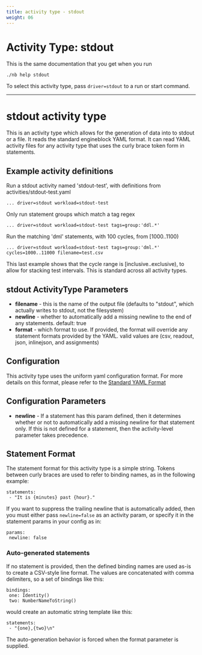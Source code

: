 ```yaml
---
title: activity type - stdout
weight: 06
---
```


# Activity Type: stdout

This is the same documentation that you get when you run

    ./nb help stdout

To select this activity type, pass `driver=stdout` to a run or start command.

---------

# stdout activity type

This is an activity type which allows for the generation of data
into to stdout or a file. It reads the standard engineblock YAML
format. It can read YAML activity files for any activity type
that uses the curly brace token form in statements.

## Example activity definitions

Run a stdout activity named 'stdout-test', with definitions from activities/stdout-test.yaml
~~~
... driver=stdout workload=stdout-test
~~~

Only run statement groups which match a tag regex
~~~
... driver=stdout workload=stdout-test tags=group:'ddl.*'
~~~

Run the matching 'dml' statements, with 100 cycles, from [1000..1100)
~~~
... driver=stdout workload=stdout-test tags=group:'dml.*' cycles=1000..11000 filename=test.csv
~~~

This last example shows that the cycle range is [inclusive..exclusive),
to allow for stacking test intervals. This is standard across all
activity types.

## stdout ActivityType Parameters

- **filename** - this is the name of the output file
    (defaults to "stdout", which actually writes to stdout, not the filesystem)
- **newline** - whether to automatically add a missing newline to the end
   of any statements.
   default: true
- **format** - which format to use. If provided, the format will override
   any statement formats provided by the YAML.
   valid values are (csv, readout, json, inlinejson, and assignments)

## Configuration

This activity type uses the uniform yaml configuration format.
For more details on this format, please refer to the
[Standard YAML Format](http://docs.engineblock.io/user-guide/standard_yaml/)

## Configuration Parameters

- **newline** - If a statement has this param defined, then it determines
  whether or not to automatically add a missing newline for that statement
  only. If this is not defined for a statement, then the activity-level
  parameter takes precedence.

## Statement Format

The statement format for this activity type is a simple string. Tokens between
curly braces are used to refer to binding names, as in the following example:

    statements:
     - "It is {minutes} past {hour}."

If you want to suppress the trailing newline that is automatically added, then
you must either pass `newline=false` as an activity param, or specify it
in the statement params in your config as in:

    params:
     newline: false

### Auto-generated statements

If no statement is provided, then the defined binding names are used as-is
to create a CSV-style line format. The values are concatenated with
comma delimiters, so a set of bindings like this:

    bindings:
     one: Identity()
     two: NumberNameToString()

would create an automatic string template like this:

    statements:
     - "{one},{two}\n"

The auto-generation behavior is forced when the format parameter is supplied.
